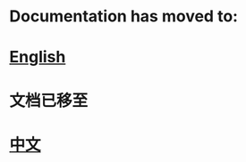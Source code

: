 # Documentation has moved to:

# [English](https://docs.espressif.com/projects/vscode-esp-idf-extension/en/latest/)

# 文档已移至

# [中文](https://docs.espressif.com/projects/vscode-esp-idf-extension/zh_CN/latest/index.html)
